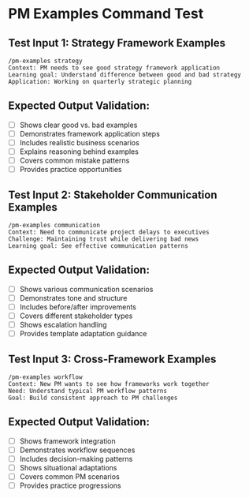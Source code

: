 # PM Examples Command Test

## Test Input 1: Strategy Framework Examples
```
/pm-examples strategy
Context: PM needs to see good strategy framework application
Learning goal: Understand difference between good and bad strategy
Application: Working on quarterly strategic planning
```

## Expected Output Validation:
- [ ] Shows clear good vs. bad examples
- [ ] Demonstrates framework application steps
- [ ] Includes realistic business scenarios
- [ ] Explains reasoning behind examples
- [ ] Covers common mistake patterns
- [ ] Provides practice opportunities

## Test Input 2: Stakeholder Communication Examples
```
/pm-examples communication
Context: Need to communicate project delays to executives
Challenge: Maintaining trust while delivering bad news
Learning goal: See effective communication patterns
```

## Expected Output Validation:
- [ ] Shows various communication scenarios
- [ ] Demonstrates tone and structure
- [ ] Includes before/after improvements
- [ ] Covers different stakeholder types
- [ ] Shows escalation handling
- [ ] Provides template adaptation guidance

## Test Input 3: Cross-Framework Examples
```
/pm-examples workflow
Context: New PM wants to see how frameworks work together
Need: Understand typical PM workflow patterns
Goal: Build consistent approach to PM challenges
```

## Expected Output Validation:
- [ ] Shows framework integration
- [ ] Demonstrates workflow sequences
- [ ] Includes decision-making patterns
- [ ] Shows situational adaptations
- [ ] Covers common PM scenarios
- [ ] Provides practice progressions